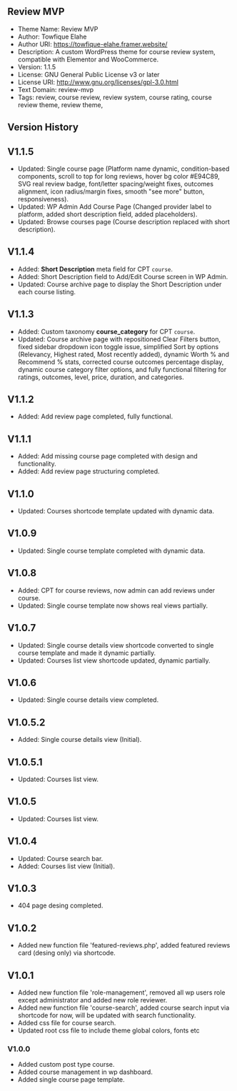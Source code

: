 ## Review MVP

- Theme Name: Review MVP
- Author: Towfique Elahe
- Author URI: https://towfique-elahe.framer.website/
- Description: A custom WordPress theme for course review system, compatible with Elementor and WooCommerce.
- Version: 1.1.5
- License: GNU General Public License v3 or later
- License URI: http://www.gnu.org/licenses/gpl-3.0.html
- Text Domain: review-mvp
- Tags: review, course review, review system, course rating, course review theme, review theme,

## Version History

## V1.1.5

- Updated: Single course page (Platform name dynamic, condition-based components, scroll to top for long reviews, hover bg color #E94C89, SVG real review badge, font/letter spacing/weight fixes, outcomes alignment, icon radius/margin fixes, smooth "see more" button, responsiveness).
- Updated: WP Admin Add Course Page (Changed provider label to platform, added short description field, added placeholders).
- Updated: Browse courses page (Course description replaced with short description).

## V1.1.4

- Added: **Short Description** meta field for CPT `course`.
- Added: Short Description field to Add/Edit Course screen in WP Admin.
- Updated: Course archive page to display the Short Description under each course listing.

## V1.1.3

- Added: Custom taxonomy **course_category** for CPT `course`.
- Updated: Course archive page with repositioned Clear Filters button, fixed sidebar dropdown icon toggle issue, simplified Sort by options (Relevancy, Highest rated, Most recently added), dynamic Worth % and Recommend % stats, corrected course outcomes percentage display, dynamic course category filter options, and fully functional filtering for ratings, outcomes, level, price, duration, and categories.

## V1.1.2

- Added: Add review page completed, fully functional.

## V1.1.1

- Added: Add missing course page completed with design and functionality.
- Added: Add review page structuring completed.

## V1.1.0

- Updated: Courses shortcode template updated with dynamic data.

## V1.0.9

- Updated: Single course template completed with dynamic data.

## V1.0.8

- Added: CPT for course reviews, now admin can add reviews under course.
- Updated: Single course template now shows real views partially.

## V1.0.7

- Updated: Single course details view shortcode converted to single course template and made it dynamic partially.
- Updated: Courses list view shortcode updated, dynamic partially.

## V1.0.6

- Updated: Single course details view completed.

## V1.0.5.2

- Added: Single course details view (Initial).

## V1.0.5.1

- Updated: Courses list view.

## V1.0.5

- Updated: Courses list view.

## V1.0.4

- Updated: Course search bar.
- Added: Courses list view (Initial).

## V1.0.3

- 404 page desing completed.

## V1.0.2

- Added new function file 'featured-reviews.php', added featured reviews card (desing only) via shortcode.

## V1.0.1

- Added new function file 'role-management', removed all wp users role except administrator and added new role reviewer.
- Added new function file 'course-search', added course search input via shortcode for now, will be updated with search functionality.
- Added css file for course search.
- Updated root css file to include theme global colors, fonts etc

### V1.0.0

- Added custom post type course.
- Added course management in wp dashboard.
- Added single course page template.
